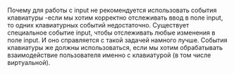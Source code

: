 Почему для работы с input не рекомендуется использовать события клавиатуры -если мы хотим корректно отслеживать ввод в поле input, то одних клавиатурных событий недостаточно. Существует специальное событие input, чтобы отслеживать любые изменения в поле input. И оно справляется с такой задачей намного лучше. События клавиатуры же должны использоваться, если мы хотим обрабатывать взаимодействие пользователя именно с клавиатурой (в том числе виртуальной). 